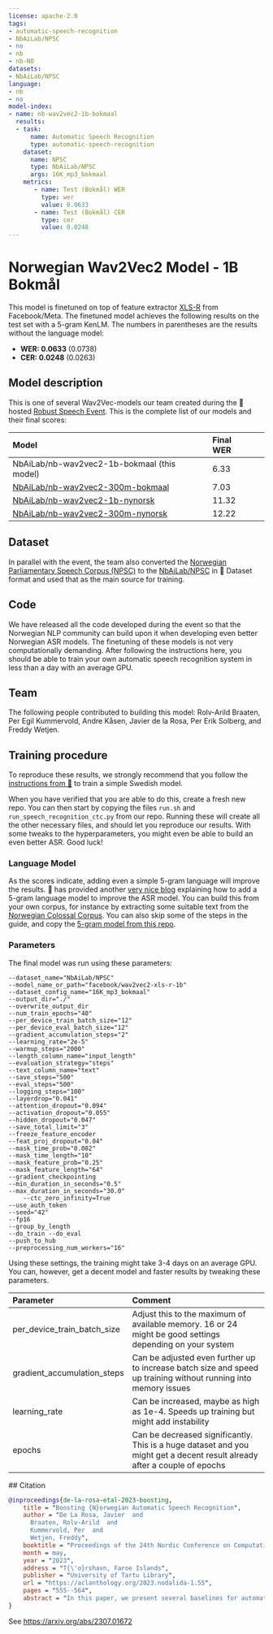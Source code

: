 ```yaml
---
license: apache-2.0
tags:
- automatic-speech-recognition
- NbAiLab/NPSC
- no
- nb
- nb-NO
datasets:
- NbAiLab/NPSC
language:
- nb
- no
model-index:
- name: nb-wav2vec2-1b-bokmaal
  results:
  - task:
      name: Automatic Speech Recognition 
      type: automatic-speech-recognition
    dataset:
      name: NPSC
      type: NbAiLab/NPSC
      args: 16K_mp3_bokmaal
    metrics:
       - name: Test (Bokmål) WER
         type: wer
         value: 0.0633
       - name: Test (Bokmål) CER
         type: cer
         value: 0.0248
---
```


# Norwegian Wav2Vec2 Model - 1B Bokmål
This model is finetuned on top of feature extractor [XLS-R](https://huggingface.co/facebook/wav2vec2-xls-r-1b) from Facebook/Meta. The finetuned model achieves the following results on the test set with a 5-gram KenLM. The numbers in parentheses are the results without the language model:
- **WER: 0.0633** (0.0738)
- **CER: 0.0248** (0.0263)

## Model description
This is one of several Wav2Vec-models our team created during the 🤗 hosted [Robust Speech Event](https://discuss.huggingface.co/t/open-to-the-community-robust-speech-recognition-challenge/13614?s=09). This is the complete list of our models and their final scores:

| Model         | Final WER   | |
|:--------------|:------------|:------------:|
| NbAiLab/nb-wav2vec2-1b-bokmaal (this model) |  6.33 |                                          |
| [NbAiLab/nb-wav2vec2-300m-bokmaal](https://huggingface.co/NbAiLab/nb-wav2vec2-300m-bokmaal) |  7.03 |                                      |
| [NbAiLab/nb-wav2vec2-1b-nynorsk](https://huggingface.co/NbAiLab/nb-wav2vec2-1b-nynorsk) |  11.32 |                                      |
| [NbAiLab/nb-wav2vec2-300m-nynorsk](https://huggingface.co/NbAiLab/nb-wav2vec2-300m-nynorsk) | 12.22  |                                                |

## Dataset
In parallel with the event, the team also converted the [Norwegian Parliamentary Speech Corpus (NPSC)](https://www.nb.no/sprakbanken/en/resource-catalogue/oai-nb-no-sbr-58/) to the [NbAiLab/NPSC](https://huggingface.co/datasets/NbAiLab/NPSC) in 🤗 Dataset format and used that as the main source for training.

## Code
We have released all the code developed during the event so that the Norwegian NLP community can build upon it when developing even better Norwegian ASR models. The finetuning of these models is not very computationally demanding. After following the instructions here, you should be able to train your own automatic speech recognition system in less than a day with an average GPU.

## Team
The following people contributed to building this model: Rolv-Arild Braaten, Per Egil Kummervold, Andre Kåsen, Javier de la Rosa, Per Erik Solberg, and Freddy Wetjen. 

## Training procedure
To reproduce these results, we strongly recommend that you follow the [instructions from 🤗](https://github.com/huggingface/transformers/tree/master/examples/research_projects/robust-speech-event#talks) to train a simple Swedish model.

When you have verified that you are able to do this, create a fresh new repo. You can then start by copying the files ```run.sh``` and ```run_speech_recognition_ctc.py``` from our repo. Running these will create all the other necessary files, and should let you reproduce our results. With some tweaks to the hyperparameters, you might even be able to build an even better ASR. Good luck!

### Language Model
As the scores indicate, adding even a simple 5-gram language will improve the results.  🤗 has provided another [very nice blog](https://huggingface.co/blog/wav2vec2-with-ngram) explaining how to add a 5-gram language model to improve the ASR model. You can build this from your own corpus, for instance by extracting some suitable text from the [Norwegian Colossal Corpus](https://huggingface.co/datasets/NbAiLab/NCC). You can also skip some of the steps in the guide, and copy the [5-gram model from this repo](https://huggingface.co/NbAiLab/XLSR-300M-bokmaal/tree/main/language_model).


### Parameters
The final model was run using these parameters:
```
--dataset_name="NbAiLab/NPSC"
--model_name_or_path="facebook/wav2vec2-xls-r-1b"
--dataset_config_name="16K_mp3_bokmaal"
--output_dir="./"
--overwrite_output_dir
--num_train_epochs="40"
--per_device_train_batch_size="12"
--per_device_eval_batch_size="12" 
--gradient_accumulation_steps="2" 
--learning_rate="2e-5" 
--warmup_steps="2000" 
--length_column_name="input_length" 
--evaluation_strategy="steps" 
--text_column_name="text" 
--save_steps="500" 
--eval_steps="500" 
--logging_steps="100" 
--layerdrop="0.041" 
--attention_dropout="0.094" 
--activation_dropout="0.055" 
--hidden_dropout="0.047" 
--save_total_limit="3"
--freeze_feature_encoder 
--feat_proj_dropout="0.04" 
--mask_time_prob="0.082" 
--mask_time_length="10" 
--mask_feature_prob="0.25" 
--mask_feature_length="64" 
--gradient_checkpointing
--min_duration_in_seconds="0.5" 
--max_duration_in_seconds="30.0" 
	--ctc_zero_infinity=True 
--use_auth_token 
--seed="42" 
--fp16 
--group_by_length 
--do_train --do_eval 
--push_to_hub 
--preprocessing_num_workers="16"
```

Using these settings, the training might take 3-4 days on an average GPU. You can, however, get a decent model and faster results by tweaking these parameters.

| Parameter| Comment | 
|:-------------|:-----|
| per_device_train_batch_size       | Adjust this to the maximum of available memory. 16 or 24 might be good settings depending on your system  |
|gradient_accumulation_steps |Can be adjusted even further up to increase batch size and speed up training without running into memory issues |
| learning_rate|Can be increased, maybe as high as 1e-4. Speeds up training but might add instability |
| epochs| Can be decreased significantly. This is a huge dataset and you might get a decent result already after a couple of epochs|

## Citation

```bibtex
@inproceedings{de-la-rosa-etal-2023-boosting,
    title = "Boosting {N}orwegian Automatic Speech Recognition",
    author = "De La Rosa, Javier  and
      Braaten, Rolv-Arild  and
      Kummervold, Per  and
      Wetjen, Freddy",
    booktitle = "Proceedings of the 24th Nordic Conference on Computational Linguistics (NoDaLiDa)",
    month = may,
    year = "2023",
    address = "T{\'o}rshavn, Faroe Islands",
    publisher = "University of Tartu Library",
    url = "https://aclanthology.org/2023.nodalida-1.55",
    pages = "555--564",
    abstract = "In this paper, we present several baselines for automatic speech recognition (ASR) models for the two official written languages in Norway: Bokm{\aa}l and Nynorsk. We compare the performance of models of varying sizes and pre-training approaches on multiple Norwegian speech datasets. Additionally, we measure the performance of these models against previous state-of-the-art ASR models, as well as on out-of-domain datasets. We improve the state of the art on the Norwegian Parliamentary Speech Corpus (NPSC) from a word error rate (WER) of 17.10{\%} to 7.60{\%}, with models achieving 5.81{\%} for Bokm{\aa}l and 11.54{\%} for Nynorsk. We also discuss the challenges and potential solutions for further improving ASR models for Norwegian.",
}
```

See https://arxiv.org/abs/2307.01672

